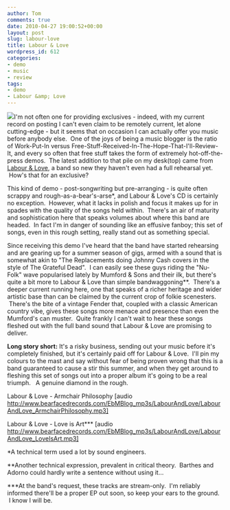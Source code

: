```yaml
---
author: Tom
comments: true
date: 2010-04-27 19:00:52+00:00
layout: post
slug: labour-love
title: Labour & Love
wordpress_id: 612
categories:
- demo
- music
- review
tags:
- demo
- Labour &amp; Love
---
```


[![](http://eatenbymonsters.files.wordpress.com/2010/04/labourandlove.jpg?w=200)](http://eatenbymonsters.files.wordpress.com/2010/04/labourandlove.jpg)I'm not often one for providing exclusives - indeed, with my current record on posting I can't even claim to be remotely current, let alone cutting-edge - but it seems that on occasion I can actually offer you music before anybody else.  One of the joys of being a music blogger is the ratio of Work-Put-In versus Free-Stuff-Received-In-The-Hope-That-I'll-Review-It, and every so often that free stuff takes the form of extremely hot-off-the-press demos.  The latest addition to that pile on my desk(top) came from [Labour & Love](http://www.myspace.com/labourandlove), a band so new they haven't even had a full rehearsal yet.  How's that for an exclusive?

This kind of demo - post-songwriting but pre-arranging - is quite often scrappy and rough-as-a-bear's-arse*, and Labour & Love's CD is certainly no exception.  However, what it lacks in polish and focus it makes up for in spades with the quality of the songs held within.  There's an air of maturity and sophistication here that speaks volumes about where this band are headed.  In fact I'm in danger of sounding like an effusive fanboy; this set of songs, even in this rough setting, really stand out as something special.

Since receiving this demo I've heard that the band have started rehearsing and are gearing up for a summer season of gigs, armed with a sound that is somewhat akin to "The Replacements doing Johnny Cash covers in the style of The Grateful Dead".  I can easily see these guys riding the "Nu-Folk" wave popularised lately by Mumford & Sons and their ilk, but there's quite a bit more to Labour & Love than simple bandwaggoning**.  There's a deeper current running here, one that speaks of a richer heritage and wider artistic base than can be claimed by the current crop of folkie scenesters.  There's the bite of a vintage Fender that, coupled with a classic American country vibe, gives these songs more menace and presence than even the Mumford's can muster.  Quite frankly I can't wait to hear these songs fleshed out with the full band sound that Labour & Love are promising to deliver.

**Long story short:** It's a risky business, sending out your music before it's completely finished, but it's certainly paid off for Labour & Love.  I'll pin my colours to the mast and say without fear of being proven wrong that this is a band guaranteed to cause a stir this summer, and when they get around to fleshing this set of songs out into a proper album it's going to be a real triumph.   A genuine diamond in the rough.

Labour & Love - Armchair Philosophy [audio http://www.bearfacedrecords.com/EbMBlog_mp3s/LabourAndLove/LabourAndLove_ArmchairPhilosophy.mp3]

Labour & Love - Love is Art*** [audio http://www.bearfacedrecords.com/EbMBlog_mp3s/LabourAndLove/LabourAndLove_LoveIsArt.mp3]

*A technical term used a lot by sound engineers.

**Another technical expression, prevalent in critical theory.  Barthes and Adorno could hardly write a sentence without using it...

***At the band's request, these tracks are stream-only.  I'm reliably informed there'll be a proper EP out soon, so keep your ears to the ground.  I know I will be.
